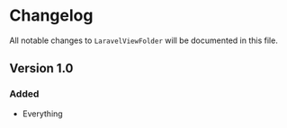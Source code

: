 # Changelog

All notable changes to `LaravelViewFolder` will be documented in this file.

## Version 1.0

### Added
- Everything
